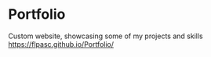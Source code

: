 # Portfolio
Custom website, showcasing some of my projects and skills
https://flpasc.github.io/Portfolio/
